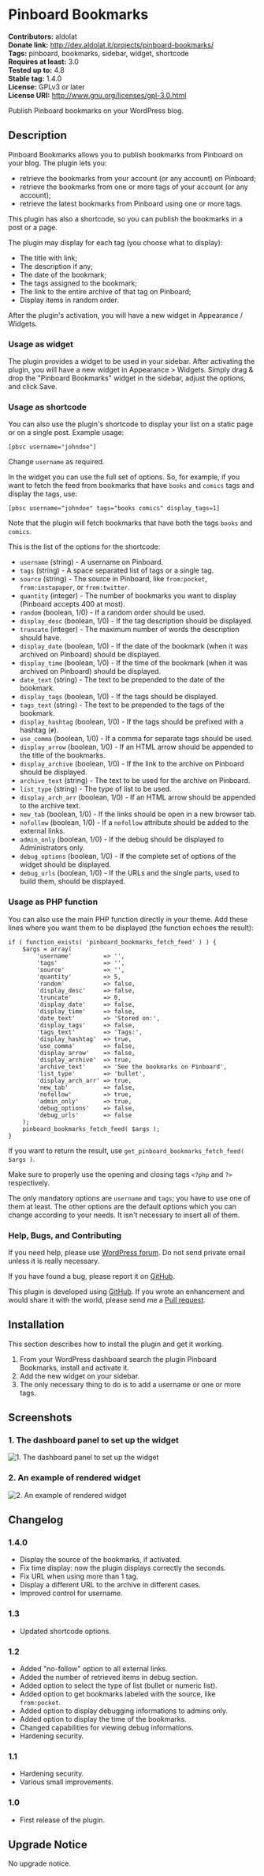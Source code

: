 # Pinboard Bookmarks #
**Contributors:** aldolat  
**Donate link:** http://dev.aldolat.it/projects/pinboard-bookmarks/  
**Tags:** pinboard, bookmarks, sidebar, widget, shortcode  
**Requires at least:** 3.0  
**Tested up to:** 4.8  
**Stable tag:** 1.4.0  
**License:** GPLv3 or later  
**License URI:** http://www.gnu.org/licenses/gpl-3.0.html  

Publish Pinboard bookmarks on your WordPress blog.

## Description ##

Pinboard Bookmarks allows you to publish bookmarks from Pinboard on your blog. The plugin lets you:

* retrieve the bookmarks from your account (or any account) on Pinboard;
* retrieve the bookmarks from one or more tags of your account (or any account);
* retrieve the latest bookmarks from Pinboard using one or more tags.

This plugin has also a shortcode, so you can publish the bookmarks in a post or a page.

The plugin may display for each tag (you choose what to display):

* The title with link;
* The description if any;
* The date of the bookmark;
* The tags assigned to the bookmark;
* The link to the entire archive of that tag on Pinboard;
* Display items in random order.

After the plugin's activation, you will have a new widget in Appearance / Widgets.

### Usage as widget ###

The plugin provides a widget to be used in your sidebar. After activating the plugin, you will have a new widget in Appearance > Widgets. Simply drag & drop the "Pinboard Bookmarks" widget in the sidebar, adjust the options, and click Save.

### Usage as shortcode ###

You can also use the plugin's shortcode to display your list on a static page or on a single post. Example usage:

`[pbsc username="johndoe"]`

Change `username` as required.

In the widget you can use the full set of options. So, for example, if you want to fetch the feed from bookmarks that have `books` and `comics` tags and display the tags, use:

`[pbsc username="johndoe" tags="books comics" display_tags=1]`

Note that the plugin will fetch bookmarks that have both the tags `books` and `comics`.

This is the list of the options for the shortcode:

* `username` (string) - A username on Pinboard.
* `tags` (string) - A space separated list of tags or a single tag.
* `source` (string) - The source in Pinboard, like `from:pocket`, `from:instapaper`, or `from:twitter`.
* `quantity` (integer) - The number of bookmarks you want to display (Pinboard accepts 400 at most).
* `random` (boolean, 1/0) - If a random order should be used.
* `display_desc` (boolean, 1/0) - If the tag description should be displayed.
* `truncate` (integer) - The maximum number of words the description should have.
* `display_date` (boolean, 1/0) - If the date of the bookmark (when it was archived on Pinboard) should be displayed.
* `display_time` (boolean, 1/0) - If the time of the bookmark (when it was archived on Pinboard) should be displayed.
* `date_text` (string) - The text to be prepended to the date of the bookmark.
* `display_tags` (boolean, 1/0) - If the tags should be displayed.
* `tags_text` (string) - The text to be prepended to the tags of the bookmark.
* `display_hashtag` (boolean, 1/0) - If the tags should be prefixed with a hashtag (`#`).
* `use_comma` (boolean, 1/0) - If a comma for separate tags should be used.
* `display_arrow` (boolean, 1/0) - If an HTML arrow should be appended to the title of the bookmarks.
* `display_archive` (boolean, 1/0) - If the link to the archive on Pinboard should be displayed.
* `archive_text` (string) - The text to be used for the archive on Pinboard.
* `list_type` (string) - The type of list to be used.
* `display_arch_arr` (boolean, 1/0) - If an HTML arrow should be appended to the archive text.
* `new_tab` (boolean, 1/0) - If the links should be open in a new browser tab.
* `nofollow` (boolean, 1/0) - If a `nofollow` attribute should be added to the external links.
* `admin_only` (boolean, 1/0) - If the debug should be displayed to Administrators only.
* `debug_options` (boolean, 1/0) - If the complete set of options of the widget should be displayed.
* `debug_urls` (boolean, 1/0) - If the URLs and the single parts, used to build them, should be displayed.

### Usage as PHP function ###

You can also use the main PHP function directly in your theme. Add these lines where you want them to be displayed (the function echoes the result):

````
if ( function_exists( 'pinboard_bookmarks_fetch_feed' ) ) {
	$args = array(
		'username'         => '',
		'tags'             => '',
		'source'           => '',
		'quantity'         => 5,
		'random'           => false,
		'display_desc'     => false,
		'truncate'         => 0,
		'display_date'     => false,
		'display_time'     => false,
		'date_text'        => 'Stored on:',
		'display_tags'     => false,
		'tags_text'        => 'Tags:',
		'display_hashtag'  => true,
		'use_comma'        => false,
		'display_arrow'    => false,
		'display_archive'  => true,
		'archive_text'     => 'See the bookmarks on Pinboard',
		'list_type'        => 'bullet',
		'display_arch_arr' => true,
		'new_tab'          => false,
		'nofollow'         => true,
		'admin_only'       => true,
		'debug_options'    => false,
		'debug_urls'       => false
	);
	pinboard_bookmarks_fetch_feed( $args );
}
````

If you want to return the result, use `get_pinboard_bookmarks_fetch_feed( $args )`.

Make sure to properly use the opening and closing tags `<?php` and `?>` respectively.

The only mandatory options are `username` and `tags`; you have to use one of them at least. The other options are the default options which you can change according to your needs. It isn't necessary to insert all of them.

### Help, Bugs, and Contributing ###

If you need help, please use [WordPress forum](http://wordpress.org/support/plugin/pinboard-bookmarks). Do not send private email unless it is really necessary.

If you have found a bug, please report it on [GitHub](https://github.com/aldolat/pinboard-bookmarks/issues).

This plugin is developed using [GitHub](https://github.com/aldolat/pinboard-bookmarks). If you wrote an enhancement and would share it with the world, please send me a [Pull request](https://github.com/aldolat/pinboard-bookmarks/pulls).

## Installation ##

This section describes how to install the plugin and get it working.

1. From your WordPress dashboard search the plugin Pinboard Bookmarks, install and activate it.
1. Add the new widget on your sidebar.
1. The only necessary thing to do is to add a username or one or more tags.

## Screenshots ##

### 1. The dashboard panel to set up the widget ###
![1. The dashboard panel to set up the widget](http://ps.w.org/pinboard-bookmarks/assets/screenshot-1.png)

### 2. An example of rendered widget ###
![2. An example of rendered widget](http://ps.w.org/pinboard-bookmarks/assets/screenshot-2.png)

## Changelog ##

### 1.4.0 ###

* Display the source of the bookmarks, if activated.
* Fix time display: now the plugin displays correctly the seconds.
* Fix URL when using more than 1 tag.
* Display a different URL to the archive in different cases.
* Improved control for username.

### 1.3 ###

* Updated shortcode options.

### 1.2 ###

* Added "no-follow" option to all external links.
* Added the number of retrieved items in debug section.
* Added option to select the type of list (bullet or numeric list).
* Added option to get bookmarks labeled with the source, like `from:pocket`.
* Added option to display debugging informations to admins only.
* Added option to display the time of the bookmarks.
* Changed capabilities for viewing debug informations.
* Hardening security.

### 1.1 ###

* Hardening security.
* Various small improvements.

### 1.0 ###

* First release of the plugin.

## Upgrade Notice ##

No upgrade notice.
